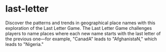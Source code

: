 # last-letter
Discover the patterns and trends in geographical place names with this exploration of the Last Letter Game. The Last Letter Game challenges players to name places where each new name starts with the last letter of the previous one—for example, "CanadA" leads to "AfghanistaN," which leads to "Nigeria."
